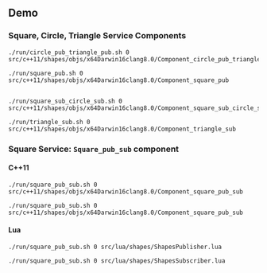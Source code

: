 ## Demo
  
### Square, Circle, Triangle Service Components

	./run/circle_pub_triangle_pub.sh 0 src/c++11/shapes/objs/x64Darwin16clang8.0/Component_circle_pub_triangle_pub
	
	./run/square_pub.sh 0 src/c++11/shapes/objs/x64Darwin16clang8.0/Component_square_pub
	
	
	./run/square_sub_circle_sub.sh 0 src/c++11/shapes/objs/x64Darwin16clang8.0/Component_square_sub_circle_sub
	
	./run/triangle_sub.sh 0 src/c++11/shapes/objs/x64Darwin16clang8.0/Component_triangle_sub


### Square Service: `Square_pub_sub` component

#### C++11

	./run/square_pub_sub.sh 0 src/c++11/shapes/objs/x64Darwin16clang8.0/Component_square_pub_sub

	./run/square_pub_sub.sh 0 src/c++11/shapes/objs/x64Darwin16clang8.0/Component_square_pub_sub

#### Lua

	./run/square_pub_sub.sh 0 src/lua/shapes/ShapesPublisher.lua 

	./run/square_pub_sub.sh 0 src/lua/shapes/ShapesSubscriber.lua 

